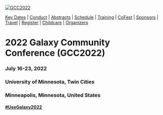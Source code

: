 
<div class="trim-p">

[![GCC2022](/images/events/gcc2022/umn-river-aerial-wide.jpg)](/events/gcc2022/)

</div>
<div class="linkbox-horizontal trim-p">

[Key Dates](/events/gcc2022/key-dates/) |
[Conduct](/events/gcc2022/conduct/) |
[Abstracts](/events/gcc2022/abstracts/) |
[Schedule](/events/gcc2022/schedule/) |
[Training](/events/gcc2022/training/) |
[CoFest](/events/gcc2022/cofest/) |
[Sponsors](/events/gcc2022/sponsors/) |
[Travel](/events/gcc2022/travel/) |
[Register](/events/gcc2022/register) |
[Childcare](/events/gcc2022/childcare/) |
[Organizers](/events/gcc2022/organizers/)

</div>
<div class="text-center">

# **2022 Galaxy Community Conference (GCC2022)**

### July 16-23, 2022
### University of Minnesota, Twin Cities
### Minneapolis, Minnesota, United States

#### [#UseGalaxy2022](https://twitter.com/hashtag/UseGalaxy2022)

</div>
